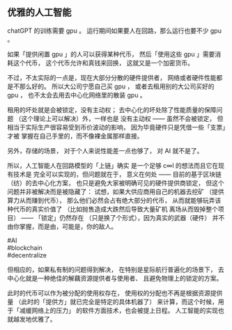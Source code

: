 
## 优雅的人工智能

chatGPT 的训练需要 gpu 。
运行期间如果要人在回路，那么运行也要不少 gpu 。

如果「提供闲置 gpu 」的人可以获得某种代币，
然后「使用这些 gpu 」需要消耗这个代币，
这个代币允许和真钱来回换，
这就又是一个加密货币。

不过，不太实际的一点是，现在大部分分散的硬件提供者，
网络或者硬件性能都是不那么好的。
所以大公司宁愿自己买 gpu ，
或者去租用别的大公司买好的 gpu ，
也不太会去用去中心化网络里的散装 gpu 。

租用的坏处就是会被锁定，没有主动权；
去中心化的坏处除了性能质量的保障问题
（这个理论上可以解决）外，一样也是
没有主动权 —— 虽然不会被锁定，
但相当于实际生产很容易受到币价波动的影响，
因为毕竟硬件只是凭借一些「支票」才被
掌握在自己手里的，而不像裸金属那样直接。

另外，存储的场景，
对于个人来说性能差一点也够了，
对 AI 就不是了。

所以，人工智能人在回路模型的「上链」确实
是一个足够 c∞l 的想法而且它在现有技术是
完全可以实现的，但问题就在于，
意义在何处 —— 目前的基于区块链（纺）的去中心化方案，
也只是避免大家被明确可见的硬件提供商锁定，
但这个问题并非被解决而是被隐藏了：
试想，如果大供应商用自己的机器去挖矿
（提供算力从而赚到代币），
那么他们必然会占有绝大部分的代币，
从而就能够玩弄该种代币的真实价值了
（比如抛售造成大跌然后导致大量矿机
离场从而毁掉整个项目） —— 「锁定」仍然存在
（只是换了个形式），因为真实的武器（硬件）
并不由你掌握，而是由，可能是，你的敌人。

#AI  
#blockchain  
#decentralize  

但相应的，如果私有制的问题得到解决，
在特别是星际航行普遍化的场景下，
去中心化就是一种绝佳的解藕资源提供者与使用者、
且避免物理上的锁定的方案。

此时的代币可以作为被分配的使用权存在，
使用权的分配也不再是根据资源提供量
（此时的「提供方」就已完全是特定的具体机器了）
来计算，而这个时候，用于「减缓网络上的压力」
的软件方面技术，也会被提上日程。
人工智能的实现也就越发地优雅了。


